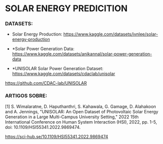 # SOLAR ENERGY PREDICITION


### DATASETS:

- Solar Energy Production:
https://www.kaggle.com/datasets/ivnlee/solar-energy-production

- *Solar Power Generation Data: 
https://www.kaggle.com/datasets/anikannal/solar-power-generation-data

- *UNISOLAR Solar Power Generation Dataset: 
https://www.kaggle.com/datasets/cdaclab/unisolar

https://github.com/CDAC-lab/UNISOLAR

### ARTIGOS SOBRE:

[1] S. Wimalaratne, D. Haputhanthri, S. Kahawala, G. Gamage, D. Alahakoon and A. Jennings, "UNISOLAR: An Open Dataset of Photovoltaic Solar Energy Generation in a Large Multi-Campus University Setting," 2022 15th International Conference on Human System Interaction (HSI), 2022, pp. 1-5, doi: 10.1109/HSI55341.2022.9869474.

https://sci-hub.se/10.1109/HSI55341.2022.9869474
